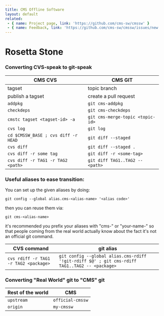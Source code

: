 ```yaml
---
title: CMS Offline Software
layout: default
related:
 - { name: Project page, link: 'https://github.com/cms-sw/cmssw' }
 - { name: Feedback, link: 'https://github.com/cms-sw/cmssw/issues/new' }
---
```

# Rosetta Stone

### Converting CVS-speak to git-speak

| CMS CVS                              | CMS GIT                                      |
| -                                    | -                                            |
| tagset                               | topic branch                                 |
| publish a tagset                     | create a pull request                        |
| `addpkg`                             | `git cms-addpkg`                             |
| `checkdeps`                          | `git cms-checkdeps`                          |
| `cmstc tagset <tagset-id> -a`        | `git cms-merge-topic <topic-id>`             |
| `cvs log`                            | `git log`                                    |
| `cd $CMSSW_BASE ; cvs diff -r HEAD`  | `git diff --staged`                          |
| `cvs diff `                          | `git diff --staged .`                        |
| `cvs diff -r some tag`               | `git diff -r <some-tag>`                     |
| `cvs diff -r TAG1 -r TAG2 <path>`    | `git diff TAG1..TAG2 -- <path>`              |


### Useful aliases to ease transition:

You can set up the given aliases by doing:

    git config --global alias.cms-<alias-name> '<alias code>'

then you can reuse them via:

    git cms-<alias-name>

it's recommended you prefix your aliases with "cms-" or "your-name-" so that
people coming from the real world actually know about the fact it's not an
official git command.

| CVS command                           | git alias                                                                                     |
|-                                      | -                                                                                             |
| `cvs rdiff -r TAG1 -r TAG2 <package>` | `git config --global alias.cms-rdiff '!git-rdiff $@' ; git cms-rdiff TAG1..TAG2 -- <package>` |



### Converting "Real World" git to "CMS" git

| Rest of the world                    | CMS                                          |
| -                                    | -                                            |
| `upstream`                           | `official-cmssw`                             |
| `origin`                             | `my-cmssw`                                   |
